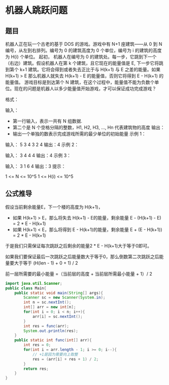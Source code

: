 # 机器人跳跃问题

## 题目
机器人正在玩一个古老的基于 DOS 的游戏。游戏中有 N+1 座建筑——从 0 到 N 编号，从左到右排列。编号为 0 的建筑高度为 0 个单位，编号为 i 的建筑的高度为 H(i) 个单位。
起初， 机器人在编号为 0 的建筑处。每一步，它跳到下一个（右边）建筑。假设机器人在第 k 个建筑，且它现在的能量值是 E, 下一步它将跳到第个 k+1 建筑。它将会得到或者失去正比于与 H(k+1) 与 E 之差的能量。如果 H(k+1) > E 那么机器人就失去 H(k+1) - E 的能量值，否则它将得到 E - H(k+1) 的能量值。
游戏目标是到达第个 N 建筑，在这个过程中，能量值不能为负数个单位。现在的问题是机器人以多少能量值开始游戏，才可以保证成功完成游戏？

格式：


输入：
- 第一行输入，表示一共有 N 组数据.
- 第二个是 N 个空格分隔的整数，H1, H2, H3, ..., Hn 代表建筑物的高度
输出：
- 输出一个单独的数表示完成游戏所需的最少单位的初始能量
示例 1：


输入：
     5
     3 4 3 2 4
输出：4
示例 2：


输入：
     3
     4 4 4
输出：4
示例 3：


输入：
     3
     1 6 4
输出：3
提示：

1 <= N <= 10^5
1 <= H(i) <= 10^5

## 公式推导

假设当前剩余能量E，下一个楼的高度为 H(k+1)，

-   如果 H(k+1) > E，那么将失去 H(k+1) - E的能量，剩余能量 E - (H(k+1) - E) = 2 * E - H(k+1)
-   如果 H(k+1) < E，那么将得到 E - H(k+1)的能量，剩余能量 E + (E - H(k+1)) = 2 * E - H(k+1)

于是我们只需保证每次跳跃之后剩余的能量2 * E - H(k+1)大于等于0即可。

如果我们要保证最后一次跳跃之后能量数大于等于0，那么倒数第二次跳跃之后能量要大于等于 (H(len - 1) + 0 + 1) / 2

前一层所需要的最小能量 =（当前层的高度 + 当前层所需最小能量 + 1）/ 2

```java
import java.util.Scanner;
public class Main{
    public static void main(String[] args){
        Scanner sc = new Scanner(System.in);
        int n = sc.nextInt();
        int[] arr = new int[n];
        for(int i = 0; i < n; i++){
            arr[i] = sc.nextInt();
        }
        int res = func(arr);
        System.out.println(res);
    }
    public static int func(int[] arr){
        int res = 0;
        for(int i = arr.length - 1; i >= 0; i--){
            // +1是因为需要向上取整
            res = (arr[i] + res + 1) / 2;
        }
        return res;
    }
}
```